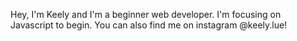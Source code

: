 Hey, I'm Keely and I'm a beginner web developer. I'm focusing on Javascript to begin. 
You can also find me on instagram @keely.lue!

<!---
kdewey10/kdewey10 is a ✨ special ✨ repository because its `README.md` (this file) appears on your GitHub profile.
You can click the Preview link to take a look at your changes.
--->
